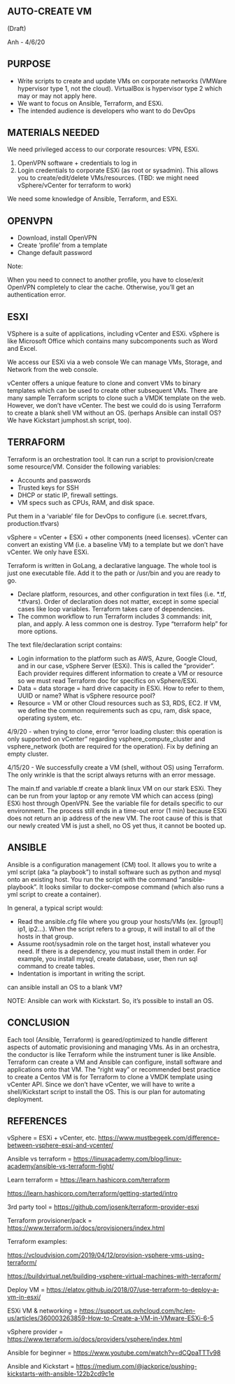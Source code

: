 
<h2>AUTO-CREATE VM</h2>
<p>(Draft)
</p>
<p>Anh - 4/6/20
</p>
<h2>PURPOSE</h2>
<ul>
<li>Write scripts to create and update VMs on corporate networks (VMWare
hypervisor type 1, not the cloud). VirtualBox is hypervisor type 2 which may or
may not apply here.
<li>We want to focus on Ansible, Terraform, and ESXi.
<li>The intended audience is developers who want to do DevOps
</li>
</ul>
<h2>MATERIALS NEEDED</h2>
<p>
We need privileged access to our corporate resources: VPN, ESXi.
</p>
<ol>
<li>OpenVPN software + credentials to log in 
<li>Login credentials to corporate ESXi (as root or sysadmin). This allows you
to create/edit/delete VMs/resources. (TBD: we might need vSphere/vCenter for
terraform to work)
</li>
</ol>
<p>
We need some knowledge of Ansible, Terraform, and ESXi.
</p>
<h2>OPENVPN</h2>
<ul>
<li>Download, install OpenVPN
<li>Create ‘profile’ from a template 
<li>Change default password
</li>
</ul>
<p>
Note:
</p>
<p>
When you need to connect to another profile, you have to close/exit OpenVPN
completely to clear the cache. Otherwise, you’ll get an authentication error.
</p>
<h2>ESXI</h2>
<p>
VSphere is a suite of applications, including vCenter and ESXi. vSphere is like
Microsoft Office which contains many subcomponents such as Word and Excel.
</p>
<p>
We access our ESXi via a web console 
We can manage VMs, Storage, and Network from the web console.
</p>
<p>
 vCenter offers a unique feature to clone and convert VMs to binary templates
which can be used to create other subsequent VMs. There are many sample
Terraform scripts to clone such a VMDK template on the web. However, we don’t
have vCenter. The best we could do is using Terraform to create a blank shell VM
without an OS. (perhaps Ansible can install OS? We have Kickstart jumphost.sh
script, too).
</p>
<h2>TERRAFORM</h2>
<p>
Terraform is an orchestration tool. It can run a script to provision/create some
resource/VM. Consider the following variables:
</p>
<ul>
<li>Accounts and passwords
<li>Trusted keys for SSH
<li>DHCP or static IP, firewall settings.
<li>VM specs such as CPUs, RAM, and disk space.
</li>
</ul>
<p>
Put them in a ‘variable’ file for DevOps to configure (i.e. secret.tfvars,
production.tfvars)
</p>
<p>
vSphere = vCenter + ESXi + other components (need licenses). vCenter can convert
an existing VM (i.e. a baseline VM) to a template but we don’t have vCenter. We
only have ESXi.
</p>
<p>
Terraform is written in GoLang, a declarative language. The whole tool is just
one executable file. Add it to the path or /usr/bin and you are ready to go.
</p>
<ul>
<li>Declare platform, resources, and other configuration in text files (i.e.
*.tf, *.tfvars). Order of declaration does not matter, except in some special
cases like loop variables. Terraform takes care of dependencies.
<li>The common workflow to run Terraform includes 3 commands: init, plan, and
apply. A less common one is destroy. Type “terraform help” for more options.
</li>
</ul>
<p>
The text file/declaration script contains:
</p>
<ul>
<li>Login information to the platform such as AWS, Azure, Google Cloud, and in
our case, vSphere Server (ESXi). This is called the “provider”. Each provider
requires different information to create a VM or resource so we must read
Terraform doc for specifics on vSphere/ESXi.
<li>Data = data storage = hard drive capacity in ESXi. How to refer to them,
UUID or name? What is vSphere resource pool?
<li>Resource = VM or other Cloud resources such as S3, RDS, EC2. If VM, we
define the common requirements such as cpu, ram, disk space, operating system,
etc.
</li>
</ul>
<p>
4/9/20 - when trying to clone, error “error loading cluster: this operation is
only supported on vCenter” regarding vsphere_compute_cluster and vsphere_network
(both are required for the operation). Fix by defining an empty cluster.
</p>
<p>
4/15/20 - We successfully create a VM (shell, without OS) using Terraform. The
only wrinkle is that the script always returns with an error message.
</p>
<p>
The main.tf and variable.tf create a blank linux VM on our stark ESXi. They can
be run from your laptop or any remote VM which can access (ping) ESXi host
through OpenVPN. See the variable file for details specific to our environment.
The process still ends in a time-out error (1 min) because ESXi does not return
an ip address of the new VM. The root cause of this is that our newly created VM
is just a shell, no OS yet thus, it cannot be booted up.
</p>
<h2>ANSIBLE</h2>
<p>
Ansible is a configuration management (CM) tool. It allows you to write a yml
script (aka “a playbook”) to install software such as python and mysql onto an
existing host. You run the script with the command “ansible-playbook”. It looks
similar to docker-compose command (which also runs a yml script to create a
container).
</p>
<p>
In general, a typical script would:
</p>
<ul>
<li>Read the ansible.cfg file where you group your hosts/VMs (ex. [group1] ip1,
ip2…). When the script refers to a group, it will install to all of the hosts in
that group.
<li>Assume root/sysadmin role on the target host, install whatever you need. If
there is a dependency, you must install them in order. For example, you install
mysql, create database, user, then run sql command to create tables.
<li>Indentation is important in writing the script.
</li>
</ul>
<dl>
  <dt>can ansible install an OS to a blank VM?</dt>
</dl>
<p>
NOTE: Ansible can work with Kickstart. So, it’s possible to install an OS.
</p>
<h2>CONCLUSION</h2>
<p>
Each tool (Ansible, Terraform) is geared/optimized to handle different aspects
of automatic provisioning and managing VMs. As in an orchestra, the conductor is
like Terraform while the instrument tuner is like Ansible. Terraform can create
a VM and Ansible can configure, install software and applications onto that VM.
The “right way” or recommended best practice to create a Centos VM is for
Terraform to clone a VMDK template using vCenter API. Since we don’t have
vCenter, we will have to write a shell/Kickstart script to install the OS. This
is our plan for automating deployment.
</p>
<h2>REFERENCES</h2>
<p>
vSphere = ESXi + vCenter, etc. <a
href="https://www.mustbegeek.com/difference-between-vsphere-esxi-and-vcenter/">https://www.mustbegeek.com/difference-between-vsphere-esxi-and-vcenter/</a>
</p>
<p>
Ansible vs terraform = <a
href="https://linuxacademy.com/blog/linux-academy/ansible-vs-terraform-fight/">https://linuxacademy.com/blog/linux-academy/ansible-vs-terraform-fight/</a>
</p>
<p>
Learn terraform = <a
href="https://learn.hashicorp.com/terraform">https://learn.hashicorp.com/terraform</a>
</p>
<p>
<a
href="https://learn.hashicorp.com/terraform/getting-started/intro">https://learn.hashicorp.com/terraform/getting-started/intro</a>
</p>
<p>
3rd party tool = <a
href="https://github.com/josenk/terraform-provider-esxi">https://github.com/josenk/terraform-provider-esxi</a>
</p>
<p>
Terraform provisioner/pack = <a
href="https://www.terraform.io/docs/provisioners/index.html">https://www.terraform.io/docs/provisioners/index.html</a>
</p>
<p>
Terraform examples:
</p>
<p>
<a
href="https://vcloudvision.com/2019/04/12/provision-vsphere-vms-using-terraform/">https://vcloudvision.com/2019/04/12/provision-vsphere-vms-using-terraform/</a>
</p>
<p>
<a
href="https://buildvirtual.net/building-vsphere-virtual-machines-with-terraform/">https://buildvirtual.net/building-vsphere-virtual-machines-with-terraform/</a>
</p>
<p>
Deploy VM = <a
href="https://elatov.github.io/2018/07/use-terraform-to-deploy-a-vm-in-esxi/">https://elatov.github.io/2018/07/use-terraform-to-deploy-a-vm-in-esxi/</a>
</p>
<p>
ESXi VM & networking = <a
href="https://support.us.ovhcloud.com/hc/en-us/articles/360003263859-How-to-Create-a-VM-in-VMware-ESXi-6-5">https://support.us.ovhcloud.com/hc/en-us/articles/360003263859-How-to-Create-a-VM-in-VMware-ESXi-6-5</a>
</p>
<p>
vSphere provider = <a
href="https://www.terraform.io/docs/providers/vsphere/index.html">https://www.terraform.io/docs/providers/vsphere/index.html</a>
</p>
<p>
Ansible for beginner = <a
href="https://www.youtube.com/watch?v=dCQpaTTTv98">https://www.youtube.com/watch?v=dCQpaTTTv98</a>
</p>
<p>
Ansible and Kickstart = <a
href="https://medium.com/@jackprice/pushing-kickstarts-with-ansible-122b2cd9c1e">https://medium.com/@jackprice/pushing-kickstarts-with-ansible-122b2cd9c1e</a>
</p>
